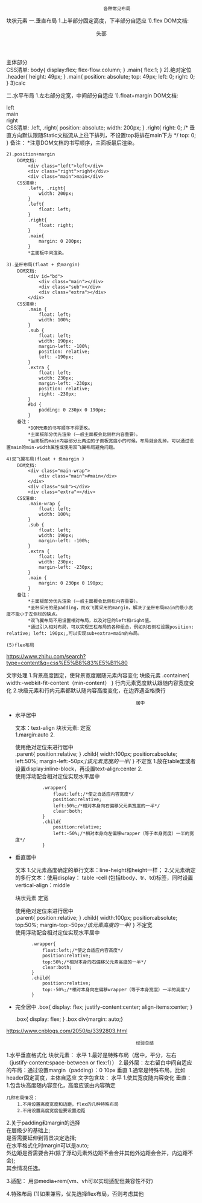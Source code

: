 
                                        各种常见布局
块状元素
一.垂直布局
1.上半部分固定高度，下半部分自适应
    1).flex
        DOM文档:
            <body>
                <header>头部</header>
                <div class="main">主体部分</div>
            </body>
        CSS清单:
            body{
                display:flex;
                flex-flow:column;
            }
            .main{
                flex:1;
            }
    2).绝对定位
            .header{
                height: 49px;
            }
            .main{
                position: absolute;
                top: 49px;
                left: 0;
                right: 0;
            }
    3)calc

二.水平布局
1.左右部分定宽，中间部分自适应
    1).float+margin
        DOM文档:   
            <div class="left">left</div>
            <div class="main">main</div>
            <div class="right">right</div>
        CSS清单:
            .left, .right{
                position: absolute;
                width: 200px;
            }
            .right{
                right: 0;
                /* 垂直方向默认跟随Static文档流从上往下排列，不设置top将排在main下方 */
                top: 0;
            }
        备注：
            *注意DOM文档的书写顺序，主面板最后渲染。

    2).position+margin
        DOM文档: 
            <div class="left">left</div>
            <div class="right">right</div>
            <div class="main">main</div>
        CSS清单:
            .left, .right{
                width: 200px;
            }
            .left{
                float: left;
            }
            .right{
                float: right;
            }
            .main{
                margin: 0 200px;
            }
            *主面板中间渲染。

    3).圣杯布局(float + 负margin)
        DOM文档:
            <div id="bd">         
                <div class="main"></div>        
                <div class="sub"></div>        
                <div class="extra"></div>  
            </div>
        CSS清单:
            .main {        
                float: left;       
                width: 100%;   
            }  
            .sub {       
                float: left;        
                width: 190px;        
                margin-left: -100%;               
                position: relative;  
                left: -190px;  
            }
            .extra {        
                float: left;        
                width: 230px;        
                margin-left: -230px; 
                position: relative; 
                right: -230px;  
            }
            #bd {        
                padding: 0 230px 0 190px;   
            }
        备注：
            *DOM元素的书写顺序不得更改。
            *主面板部分优先渲染（一般主面板会比侧栏内容重要）。
            *当面板的main内容部分比两边的子面板宽度小的时候，布局就会乱掉。可以通过设置main的min-width属性或使用双飞翼布局避免问题。

    4)双飞翼布局(float + 负margin )
        DOM文档:
            <div class="main-wrap">
                <div class="main">#main</div>
            </div>
            <div class="sub"></div>        
            <div class="extra"></div>
        CSS清单:
            .main-wrap {        
                float: left;       
                width: 100%;   
            }  
            .sub {       
                float: left;        
                width: 190px;        
                margin-left: -100%;   
            }   
            .extra {        
                float: left;        
                width: 230px;        
                margin-left: -230px; 
            }
            .main {    
                margin: 0 230px 0 190px;
            }
        备注：
            *主面板部分优先渲染（一般主面板会比侧栏内容重要）。
            *圣杯采用的是padding，而双飞翼采用的margin，解决了圣杯布局main的最小宽度不能小于左侧栏的缺点。
            *双飞翼布局不用设置相对布局，以及对应的left和right值。
            *通过引入相对布局，可以实现三栏布局的各种组合，例如对右侧栏设置position: relative; left: 190px;,可以实现sub+extra+main的布局。

    (5)flex布局
            
https://www.zhihu.com/search?type=content&q=css%E5%B8%83%E5%B1%80


文字处理
1.背景高度固定，使背景宽度跟随元素内容变化
    块级元素
    .container{
        width:-webkit-fit-content（min-content）
    }
    行内元素宽度默认跟随内容宽度变化
2.块级元素和行内元素都默认随内容高度变化，在边界遇空格换行

                                                    居中
* 水平居中

    文本：text-align
    块状元素: 
        定宽   
                1.margin:auto
                2.
                <div class="parent">
                    <div class="child">使用绝对定位来进行居中</div>
                </div>
                .parent{
                    position:relative;
                }
                .child{
                    width:100px;
                    position:absolute;
                    left:50%;
                    margin-left:-50px;/*该元素宽度的一半*/
                }
        不定宽  1.放在table里或者设置display:inline-block，再设置text-align:center
                2.
                <div class="wrapper">
                    <div class="child">
                        使用浮动配合相对定位实现水平居中
                    </div>
                </div>

                .wrapper{
                    float:left;/*使之自适应内容宽度*/
                    position:relative;
                    left:50%;/*相对本身向右偏移父元素宽度的一半*/
                    clear:both;
                }
                .child{
                    position:relative;
                    left:-50%;/*相对本身向左偏移wrapper（等于本身宽度）一半的宽度*/
                }

* 垂直居中

    文本
        1.父元素高度确定的单行文本：line-height和height一样；
        2.父元素确定的多行文本：使用display： table -cell (包括tbody、tr、td)标签，同时设置 vertical-align：middle

    块状元素
        定宽
            <div class="parent">
                <div class="child">使用绝对定位来进行居中</div>
            </div>
            .parent{
                position:relative;
            }
            .child{
                width:100px;
                position:absolute;
                top:50%;
                margin-top:-50px;/*该元素高度的一半*/
            }
        不定宽
            <div class="wrapper">
                <div class="child">
                    使用浮动配合相对定位实现水平居中
                </div>
            </div>

            .wrapper{
                float:left;/*使之自适应内容高度*/
                position:relative;
                top:50%;/*相对本身向右偏移父元素高度的一半*/
                clear:both;
            }
            .child{
                position:relative;
                top:-50%;/*相对本身向左偏移wrapper（等于本身宽度）一半的高度*/
            }
* 完全居中
    .box{
            display: flex;
            justify-content:center;
            align-items:center;
    }

    .box{
            display: flex;
        }
    .box div{margin: auto;}



https://www.cnblogs.com/2050/p/3392803.html 


                                                    经验总结
1.水平垂直格式化
    块状元素：
            水平
                1.最好是特殊布局（居中，平分，左右（justify-content:space-between or flex:1））
                2.最外层：左右留白中间自适应的布局：通过设置margin（padding）：0 10px
            垂直
                1.通常是特殊布局，比如header固定高度，主体自适应
    文字包含块：
        水平
            1.使其宽度随内容变化
        垂直：
            1.包含块高度随内容变化，高度应该由内容确定
    
    几种布局情况：
        1.不用设置高度宽度和边距，flex的几种特殊布局
        2.不用设置高度宽度但要设置边距

2.关于padding和margin的选择    
    在层级少的基础上;    
    是否需要延伸到背景决定选择;   
    在水平格式化时margin可以是auto;   
    外边距是否需要合并(除了浮动元素外边距不会合并其他外边距会合并，内边距不会);   
    其余情况任选。

3.适配：
    用@media+rem(vm、vh可以实现适配但兼容性不好)

4.特殊布局
    (1)如果兼容，优先选择flex布局，否则考虑其他